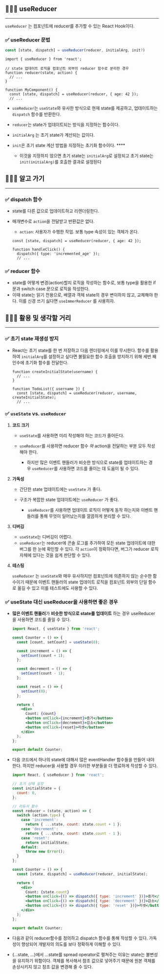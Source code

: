 ## 🧑🏻‍💻 use****Reducer****

---

`useReducer` 는 컴포넌트에 reducer를 추가할 수 있는 React Hook이다.

### ✅ use****Reducer**** 문법

```jsx
const [state, dispatch] = useReducer(reducer, initialArg, init?)
```

```tsx
import { useReducer } from 'react';

// state 업데이트 로직을 컴포넌트 외부의 reducer 함수로 분리한 경우
function reducer(state, action) {
  // ...
} 

function MyComponent() {
  const [state, dispatch] = useReducer(reducer, { age: 42 });
  // ...
```

- `useReducer`는 `useState`와 유사한 방식으로 현재 state를 제공하고, 업데이트하는 `dispatch` 함수를 반환한다.
- `reducer`는 state가 업데이트되는 방식을 지정하는 함수이다.
- `initialArg` 는 초기 state가 계산되는 값이다.
- `init`은 초기 state 계산 방법을 지정하는 초기화 함수이다. ****
    
    - 이것을 지정하지 않으면 초기 state는 `initialArg`로 설정되고 초기 state는 `init(initialArg)`를 호출한 결과로 설정된다
    

## 🧑🏻‍💻 알고 가기

---

### ✅ dispatch 함수

- state를 다른 값으로 업데이트하고 리렌더링한다.
- 매개변수로 `action`을 전달받고 반환값은 없다.
    - `action`: 사용자가 수행한 작업. 보통 type 속성이 있는 객체가 온다.
    
    ```tsx
    const [state, dispatch] = useReducer(reducer, { age: 42 });
    
    function handleClick() {
      dispatch({ type: 'incremented_age' });
      // ...
    ```
    

### ✅ reducer 함수

- state를 어떻게 변경(action)할지 로직을 작성하는 함수로, 보통 type을 활용한 if 문과 switch case 문으로 로직을 작성한다.
- 이때 state는 읽기 전용으로, 배열과 객체 state의 경우 변이하지 않고, 교체해야 한다. 이를 신경 쓰기 싫다면 `useImmerReducer` 를 사용하자.

## 🧑🏻‍💻 활용 및 생각할 거리

---

### ✅ ****초기 state 재생성 방지****

- React는 초기 state를 한 번 저장하고 다음 렌더링에서 이를 무시한다. 함수를 활용하여 `initialArg`를 설정하고 싶다면 불필요한 함수 호출을 방지하기 위해 세번 째 인수에 초기화 함수를 전달한다.
    
    ```tsx
    function createInitialState(username) {
      // ...
    }
    
    function TodoList({ username }) {
      const [state, dispatch] = useReducer(reducer, username, createInitialState);
      // ...
    ```
    

### ✅ `useState` vs. `useReducer`

1. **코드 크기**
    - `useState`를 사용하면 미리 작성해야 하는 코드가 줄어든다.
    - `useReducer`를 사용하면 reducer 함수 *와* action을 전달하는 부분 모두 작성해야 한다.
        
        - 하지만 많은 이벤트 핸들러가 비슷한 방식으로 state를 업데이트하는 경우 `useReducer`를 사용하면 코드를 줄이는 데 도움이 될 수 있다.
        
2. **가독성**
    - 간단한 state 업데이트에는 `useState` 가 좋다.
    - 구조가 복잡한 state 업데이트에는 `useReducer` 가 좋다.
        
        -  `useReducer`를 사용하면 업데이트 로직이 어떻게 동작 하는지와 이벤트 핸들러를 통해 무엇이 일어났는지를 깔끔하게 분리할 수 있다.
        
3. **디버깅**
    - `useState`는 디버깅이 어렵다.
    - `useReducer`는 reducer에 콘솔 로그를 추가하여 모든 state 업데이트에 대한 버그를 한 눈에 확인할 수 있다. 각 `action`이 정확하다면, 버그가 reducer 로직 자체에 있다는 것을 쉽게 판단할 수 있다.
4. **테스팅**
    
    `useReducer` 는 `useState`와 매우 유사하지만 컴포넌트에 의존하지 않는 순수한 함수이기 때문에 이벤트 핸들러의 state 업데이트 로직을 컴포넌트 외부의 단일 함수로 옮길 수 있고 이를 테스트에도 사용할 수 있다.
    

### ✅ useState 대신 useReducer을 사용하면 좋은 경우

- **많은 이벤트 핸들러**가 **비슷한 방식으로 state를 업데이트** 하는 경우 useReducer을 사용하면 코드를 줄일 수 있다.
    
    ```jsx
    import React, { useState } from 'react';
    
    const Counter = () => {
      const [count, setCount] = useState(0);
    
      const increment = () => {
        setCount(count + 1);
      };
    
      const decrement = () => {
        setCount(count - 1);
      };
    
      const reset = () => {
        setCount(0);
      };
    
      return (
        <div>
          Count: {count}
          <button onClick={increment}>증가</button>
          <button onClick={decrement}>감소</button>
          <button onClick={reset}>리셋</button>
        </div>
      );
    };
    
    export default Counter;
    ```
    

- 다음 코드에서 하나의 state에 대해서 많은 eventHandler 함수들을 만들어 내야 한다. 하지만 reducer을 사용할 경우 이러한 부분들을 더 명료하게 작성할 수 있다.
    
    ```jsx
    import React, { useReducer } from 'react';
    
    // 초기 상태 설정
    const initialState = {
      count: 0,
    };
    
    // 리듀서 함수
    const reducer = (state, action) => {
      switch (action.type) {
        case 'increment':
          return { ...state, count: state.count + 1 };
        case 'decrement':
          return { ...state, count: state.count - 1 };
        case 'reset':
          return initialState;
        default:
          throw new Error();
      }
    };
    
    const Counter = () => {
      const [state, dispatch] = useReducer(reducer, initialState);
    
      return (
        <div>
          Count: {state.count}
          <button onClick={() => dispatch({ type: 'increment' })}>증가</button>
          <button onClick={() => dispatch({ type: 'decrement' })}>감소</button>
          <button onClick={() => dispatch({ type: 'reset' })}>리셋</button>
        </div>
      );
    };
    
    export default Counter;
    ```
    
- 다음과 같이 reducer함수를 정의하고 dispatch 함수를 통해 작성할 수 있다. 가독성이 향상되어 개발자의 의도를 보다 정확하게 이해할 수 있다.

- {…state, …}에서 …state를 spread operator로 펼쳐주는 이유는 state는 불변성을 유지하기 위함이다. 객체를 복사해서 참조 값으로 넣어주기 때문에 원본 객체를 손상시키지 않고 참조 값을 변경해 줄 수 있다.